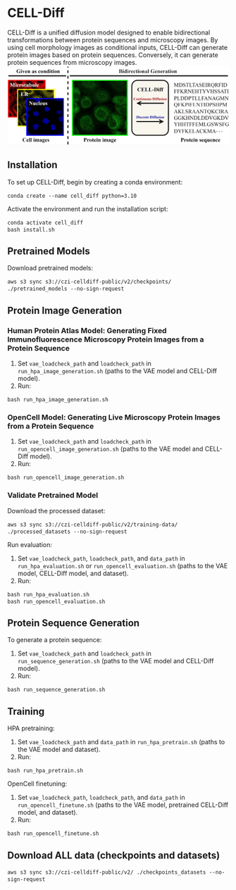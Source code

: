 # CELL-Diff
CELL-Diff is a unified diffusion model designed to enable bidirectional transformations between protein sequences and microscopy images. By using cell morphology images as conditional inputs, CELL-Diff can generate protein images based on protein sequences. Conversely, it can generate protein sequences from microscopy images.
![banner](img/concept.png)

## Installation

To set up CELL-Diff, begin by creating a conda environment:
```shell
conda create --name cell_diff python=3.10
```

Activate the environment and run the installation script:
```shell
conda activate cell_diff
bash install.sh
```

## Pretrained Models

Download pretrained models:
```shell
aws s3 sync s3://czi-celldiff-public/v2/checkpoints/ ./pretrained_models --no-sign-request
```

## Protein Image Generation

### Human Protein Atlas Model: Generating Fixed Immunofluorescence Microscopy Protein Images from a Protein Sequence

1. Set `vae_loadcheck_path` and `loadcheck_path` in `run_hpa_image_generation.sh` (paths to the VAE model and CELL-Diff model).
2. Run:
```shell
bash run_hpa_image_generation.sh
```

### OpenCell Model: Generating Live Microscopy Protein Images from a Protein Sequence

1. Set `vae_loadcheck_path` and `loadcheck_path` in `run_opencell_image_generation.sh` (paths to the VAE model and CELL-Diff model).
2. Run:
```shell
bash run_opencell_image_generation.sh
```

### Validate Pretrained Model
Download the processed dataset:
```shell
aws s3 sync s3://czi-celldiff-public/v2/training-data/ ./processed_datasets --no-sign-request
```

Run evaluation:
1. Set `vae_loadcheck_path`, `loadcheck_path`, and `data_path` in `run_hpa_evaluation.sh` or `run_opencell_evaluation.sh` (paths to the VAE model, CELL-Diff model, and dataset).
2. Run:
```shell
bash run_hpa_evaluation.sh
bash run_opencell_evaluation.sh
```

## Protein Sequence Generation
To generate a protein sequence:
1. Set `vae_loadcheck_path` and `loadcheck_path` in `run_sequence_generation.sh` (paths to the VAE model and CELL-Diff model).
2. Run:
```shell
bash run_sequence_generation.sh
```

## Training

HPA pretraining:
1. Set `vae_loadcheck_path` and `data_path` in `run_hpa_pretrain.sh` (paths to the VAE model and dataset).
2. Run:
```shell
bash run_hpa_pretrain.sh
```

OpenCell finetuning:
1. Set `vae_loadcheck_path`, `loadcheck_path`, and `data_path` in `run_opencell_finetune.sh` (paths to the VAE model, pretrained CELL-Diff model, and dataset).
2. Run:
```shell
bash run_opencell_finetune.sh
```

## Download ALL data (checkpoints and datasets)
```shell
aws s3 sync s3://czi-celldiff-public/v2/ ./checkpoints_datasets --no-sign-request
```